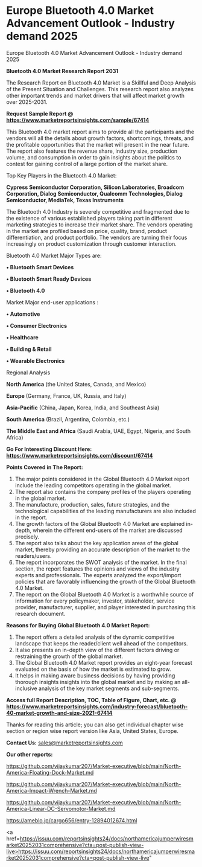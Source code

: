 # Europe Bluetooth 4.0 Market Advancement Outlook - Industry demand 2025
 Europe Bluetooth 4.0 Market Advancement Outlook - Industry demand 2025

<strong>Bluetooth 4.0 Market Research Report 2031</strong>

The Research Report on Bluetooth 4.0 Market is a Skillful and Deep Analysis of the Present Situation and Challenges. This research report also analyzes other important trends and market drivers that will affect market growth over 2025-2031.

<strong>Request Sample Report @ <a href=https://www.marketreportsinsights.com/sample/67414>https://www.marketreportsinsights.com/sample/67414</a></strong>

This Bluetooth 4.0 market report aims to provide all the participants and the vendors will all the details about growth factors, shortcomings, threats, and the profitable opportunities that the market will present in the near future. The report also features the revenue share, industry size, production volume, and consumption in order to gain insights about the politics to contest for gaining control of a large portion of the market share.

Top Key Players in the Bluetooth 4.0 Market:

<strong>Cypress Semiconductor Corporation, Silicon Laboratories, Broadcom Corporation, Dialog Semiconductor, Qualcomm Technologies, Dialog Semiconductor, MediaTek, Texas Instruments</strong>

The Bluetooth 4.0 Industry is severely competitive and fragmented due to the existence of various established players taking part in different marketing strategies to increase their market share. The vendors operating in the market are profiled based on price, quality, brand, product differentiation, and product portfolio. The vendors are turning their focus increasingly on product customization through customer interaction.

Bluetooth 4.0 Market Major Types are:

<strong>• Bluetooth Smart Devices

• Bluetooth Smart Ready Devices

• Bluetooth 4.0</strong>

Market Major end-user applications :

<strong>• Automotive

• Consumer Electronics

• Healthcare

• Building & Retail

• Wearable Electronics</strong>

Regional Analysis

</u><strong><b>North America</b></strong> (the United States, Canada, and Mexico)

<strong><b>Europe </b></strong>(Germany, France, UK, Russia, and Italy)

<strong><b>Asia-Pacific</b></strong> (China, Japan, Korea, India, and Southeast Asia)

<strong><b>South America</b></strong> (Brazil, Argentina, Colombia, etc.)

<strong><b>The Middle East and Africa</b></strong> (Saudi Arabia, UAE, Egypt, Nigeria, and South Africa)

<strong>Go For Interesting Discount Here: <a href=https://www.marketreportsinsights.com/discount/67414>https://www.marketreportsinsights.com/discount/67414</a></strong>

<strong>Points Covered in The Report:</strong>
<ol>
  <li>The major points considered in the Global Bluetooth 4.0 Market report include the leading competitors operating in the global market.</li>
  <li>The report also contains the company profiles of the players operating in the global market.</li>
  <li>The manufacture, production, sales, future strategies, and the technological capabilities of the leading manufacturers are also included in the report.</li>
  <li>The growth factors of the Global Bluetooth 4.0 Market are explained in-depth, wherein the different end-users of the market are discussed precisely.</li>
  <li>The report also talks about the key application areas of the global market, thereby providing an accurate description of the market to the readers/users.</li>
  <li>The report incorporates the SWOT analysis of the market. In the final section, the report features the opinions and views of the industry experts and professionals. The experts analyzed the export/import policies that are favorably influencing the growth of the Global Bluetooth 4.0 Market.</li>
  <li>The report on the Global Bluetooth 4.0 Market is a worthwhile source of information for every policymaker, investor, stakeholder, service provider, manufacturer, supplier, and player interested in purchasing this research document.</li>
</ol>
<strong>Reasons for Buying Global Bluetooth 4.0 Market Report:</strong>

<ol>
  <li>The report offers a detailed analysis of the dynamic competitive landscape that keeps the reader/client well ahead of the competitors.</li>
  <li>It also presents an in-depth view of the different factors driving or restraining the growth of the global market.</li>
  <li>The Global Bluetooth 4.0 Market report provides an eight-year forecast evaluated on the basis of how the market is estimated to grow.</li>
  <li>It helps in making aware business decisions by having providing thorough insights insights into the global market and by making an all-inclusive analysis of the key market segments and sub-segments.</li>
</ol>
<strong>Access full Report Description, TOC, Table of Figure, Chart, etc. @ <a href=https://www.marketreportsinsights.com/industry-forecast/bluetooth-40-market-growth-and-size-2021-67414>https://www.marketreportsinsights.com/industry-forecast/bluetooth-40-market-growth-and-size-2021-67414</a></strong>


Thanks for reading this article; you can also get individual chapter wise section or region wise report version like Asia, United States, Europe.

<strong>Contact Us:</strong>
sales@marketreportsinsights.com

<strong>Our other reports:</strong>

<a href=https://github.com/vijaykumar207/Market-executive/blob/main/North-America-Floating-Dock-Market.md>https://github.com/vijaykumar207/Market-executive/blob/main/North-America-Floating-Dock-Market.md</a>

<a href=https://github.com/vijaykumar207/Market-executive/blob/main/North-America-Impact-Wrench-Market.md>https://github.com/vijaykumar207/Market-executive/blob/main/North-America-Impact-Wrench-Market.md</a>

<a href=https://github.com/vijaykumar207/Market-executive/blob/main/North-America-Linear-DC-Servomotor-Market.md>https://github.com/vijaykumar207/Market-executive/blob/main/North-America-Linear-DC-Servomotor-Market.md</a>

<a href=https://ameblo.jp/cargo656/entry-12894012674.html>https://ameblo.jp/cargo656/entry-12894012674.html</a>

<a href=https://issuu.com/reportsinsights24/docs/northamericajumperwiresmarket20252031comprehensive?cta=post-publish-view-live>https://issuu.com/reportsinsights24/docs/northamericajumperwiresmarket20252031comprehensive?cta=post-publish-view-live</a>"
